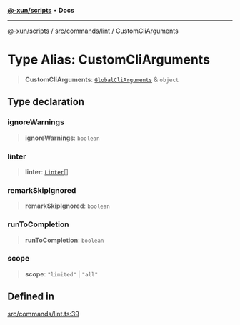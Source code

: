 [**@-xun/scripts**](../../../../README.md) • **Docs**

***

[@-xun/scripts](../../../../README.md) / [src/commands/lint](../README.md) / CustomCliArguments

# Type Alias: CustomCliArguments

> **CustomCliArguments**: [`GlobalCliArguments`](../../../configure/type-aliases/GlobalCliArguments.md) & `object`

## Type declaration

### ignoreWarnings

> **ignoreWarnings**: `boolean`

### linter

> **linter**: [`Linter`](../enumerations/Linter.md)[]

### remarkSkipIgnored

> **remarkSkipIgnored**: `boolean`

### runToCompletion

> **runToCompletion**: `boolean`

### scope

> **scope**: `"limited"` \| `"all"`

## Defined in

[src/commands/lint.ts:39](https://github.com/Xunnamius/xscripts/blob/57333eb95500d47b37fb5be30901f27ce55d7211/src/commands/lint.ts#L39)

